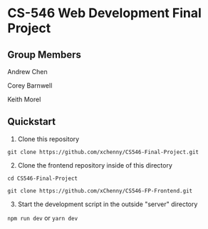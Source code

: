 # CS-546 Web Development Final Project

## Group Members

Andrew Chen

Corey Barnwell

Keith Morel

## Quickstart

1. Clone this repository

`git clone https://github.com/xchenny/CS546-Final-Project.git`

2. Clone the frontend repository inside of this directory

`cd CS546-Final-Project`

`git clone https://github.com/xChenny/CS546-FP-Frontend.git`

3. Start the development script in the outside "server" directory

`npm run dev` or `yarn dev`